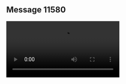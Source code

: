 ## Message 11580



![Video](https://data.iron-swords.co.il/2024/September/19/https://data.iron-swords.co.il/2024/September/19/11580/11580_media.mp4)
